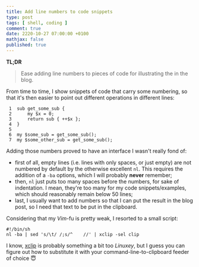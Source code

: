 ```yaml
---
title: Add line numbers to code snippets
type: post
tags: [ shell, coding ]
comment: true
date: 2220-10-27 07:00:00 +0100
mathjax: false
published: true
---
```


**TL;DR**

> Ease adding line numbers to pieces of code for illustrating the in the
> blog.

From time to time, I show snippets of code that carry some numbering, so
that it's then easier to point out different operations in different
lines:

```
 1  sub get_some_sub {
 2      my $x = 0;
 3      return sub { ++$x };
 4  }
 5
 6  my $some_sub = get_some_sub();
 7  my $some_other_sub = get_some_sub();
```

Adding those numbers proved to have an interface I wasn't really fond
of:

- first of all, empty lines (i.e. lines with only spaces, or just empty)
  are not numbered by default by the otherwise excellent `nl`. This
  requires the addition of a `-ba` options, which I will probably
  **never** remember;
- then, `nl` just puts too many spaces before the numbers, for sake of
  indentation. I mean, they're too many for my code snippets/examples,
  which should reasonably remain below 50 lines;
- last, I usually want to add numbers so that I can put the result in
  the blog post, so I need that text to be put in the clipboard.

Considering that my *Vim*-fu is pretty weak, I resorted to a small
script:

```shell
#!/bin/sh
nl -ba | sed 's/\t/ /;s/^    //' | xclip -sel clip
```

I know, [xclip][] is probably something a bit too *Linuxey*, but I guess
you can figure out how to substitute it with your
command-line-to-clipboard feeder of choice 😇

[xclip]: https://linux.die.net/man/1/xclip
